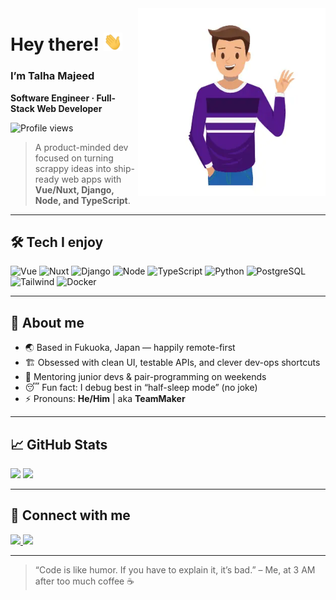   <img  align="right" src="https://github.com/ice1245/ice1245/blob/main/hero.webp" height="300"/>

<p align="center">
  
</p>
<h1 align="left">
  Hey there! <img src="https://raw.githubusercontent.com/ABSphreak/ABSphreak/master/gifs/Hi.gif" width="30" />
</h1>

### I’m **Talha Majeed**  
**Software Engineer · Full-Stack Web Developer**

<p align="left">
  <img src="https://komarev.com/ghpvc/?username=ice1245&label=Visitors&color=0e75b6&style=flat-square" alt="Profile views" />
</p>

> A product-minded dev focused on turning scrappy ideas into ship-ready web apps with **Vue/Nuxt, Django, Node, and TypeScript**.

---

## 🛠 Tech I enjoy

![Vue](https://img.shields.io/badge/Vue.js-4FC08D?logo=vue.js&logoColor=white&style=for-the-badge)
![Nuxt](https://img.shields.io/badge/Nuxt-00C58E?logo=nuxt.js&logoColor=white&style=for-the-badge)
![Django](https://img.shields.io/badge/Django-092E20?logo=django&logoColor=white&style=for-the-badge)
![Node](https://img.shields.io/badge/Node.js-339933?logo=node.js&logoColor=white&style=for-the-badge)
![TypeScript](https://img.shields.io/badge/TypeScript-3178C6?logo=typescript&logoColor=white&style=for-the-badge)
![Python](https://img.shields.io/badge/Python-3776AB?logo=python&logoColor=white&style=for-the-badge)
![PostgreSQL](https://img.shields.io/badge/PostgreSQL-4169E1?logo=postgresql&logoColor=white&style=for-the-badge)
![Tailwind](https://img.shields.io/badge/Tailwind-38B2AC?logo=tailwindcss&logoColor=white&style=for-the-badge)
![Docker](https://img.shields.io/badge/Docker-2496ED?logo=docker&logoColor=white&style=for-the-badge)

---

## 💬 About me

- 🌏  Based in Fukuoka, Japan — happily remote-first  
- 🏗  Obsessed with clean UI, testable APIs, and clever dev-ops shortcuts  
- 🤝  Mentoring junior devs & pair-programming on weekends  
- 😴  Fun fact: I debug best in “half-sleep mode” (no joke)  
- ⚡  Pronouns: **He/Him** | aka **TeamMaker**  

---

## 📈 GitHub Stats

<p align="left">
  <img src="https://github-readme-stats.vercel.app/api?username=ice1245&show_icons=true&hide_border=true&theme=tokyonight" height="165" />
  <img src="https://github-readme-stats.vercel.app/api/top-langs/?username=ice1245&layout=compact&hide_border=true&theme=tokyonight" height="165" />
</p>

---

## 🤝 Connect with me

<a href="https://www.linkedin.com/in/talha-majeed-5aa44b193/" target="_blank">
  <img src="https://img.shields.io/badge/LinkedIn-0A66C2?logo=linkedin&logoColor=white&style=flat-square" />
</a>
<a href="mailto:t.majeed1245@gmail.com">
  <img src="https://img.shields.io/badge/Email-EA4335?logo=gmail&logoColor=white&style=flat-square" />
</a>

---

> “Code is like humor. If you have to explain it, it’s bad.” – Me, at 3 AM after too much coffee ☕


